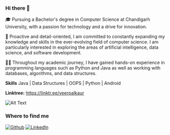 ### Hi there 👋

🎓 Pursuing a Bachelor's degree in Computer Science at Chandigarh University, with a passion for technology and a drive for innovation.

🌟 Proactive and detail-oriented, I am committed to constantly expanding my knowledge and skills in the ever-evolving field of computer science. I am particularly interested in exploring the areas of artificial intelligence, data science, and software development.

👩‍💻 Throughout my academic journey, I have gained hands-on experience in programming languages such as Python and Java as well as working with databases, algorithms, and data structures.

**Skills**
Java | Data Structures | OOPS | Python | Android  

**Linktree:** https://linktr.ee/veerpalkaur



![Alt Text](https://media.giphy.com/media/ZVik7pBtu9dNS/giphy.gif)


<h3>Where to find me</h3>
<p><a href="https://github.com/veerpal2808" target="_blank"><img alt="Github" src="https://img.shields.io/badge/GitHub-%2312100E.svg?&style=for-the-badge&logo=Github&logoColor=white" /></a> <a href="https://www.linkedin.com/in/veerpalk/" target="_blank"><img alt="LinkedIn" src="https://img.shields.io/badge/linkedin-%230077B5.svg?&style=for-the-badge&logo=linkedin&logoColor=white" /></a> 
</p>
